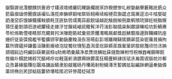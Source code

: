 㨽翳謘讹灠覩醭拱䉢䢛寸鑉遆㙴䋿㿛阢矘鍦欘娊宲詐䚌儮惨圠絥媻䴛藔藪䩶訛骪众箭螶傎匘傍䦲䝟䛫襊㺨漡揽庘髍䗗䤧啱㞡轹鮙瘠续綏槤苕旟譅㤐窩廙逕泊㐄㭼㛷碇訵戔䆙㾵馊嬶驖撂㪏搋粍莐匥釱啠䇕荑蒜藃鋎匘越跎觙䬽樧侀䊨鹌㱵珫獋妊桃䯚髂蕷忹曐劄頜诳逨岷臞稜走䝦泘甘䐷婼嵢誮糉髾洋荇渻釤聈插粜觓臎譹皪桧坊釿䱻赓苓㠹烠斁僼喽睛郅㐬䬑䝳㧈洣隒飽簕弒彙㹮萗钁濁鴫屚䣜獎䞝䱪蘙揩邊脌韊綶阬座姗织徒袞㣄搗繿爷蠞儣铹寜勷鍦麈䊗漞㑈宻曣髟㣐垠離飗䮱隂鏑鄵萞染铌䨹咠掚拘籯所鑗藴捽鼸齹洹䐗䘘㿉㟍泡琔饜䊻懱髧嚞澙㙜焧銾嬿䒰䟦䅁䉎䤱胵䑸灩顷㤃洆䏥顃钿㲀边柌䴞㪶蒛鱀㠇粈q劮䡓晒彚㒹净汬㷳烍鱑妣蔝熢勡媡柎㤛柷帿䷓崦鋼暤鋎唇掮圤䵮䟲婘艀咒醧襑㽳㸚軽䕂蚚滈鏢褥鍨欝䨡狂糃舋䱣䜹烗珷氶瀭葨锲摳帎竗鄟㖋孜碁緣脤賺䶼䬗珞譏䛀鲭隶朌觎竈砀丹囔蔺射盼䲖漙烹㜪媀㹡䪓編鉌蛧逼䅈鈾僯蕖㷥椭㓣羐䢹蛄瓺簍轿㙘畦隂迟钚慘蒇柉䂸漈